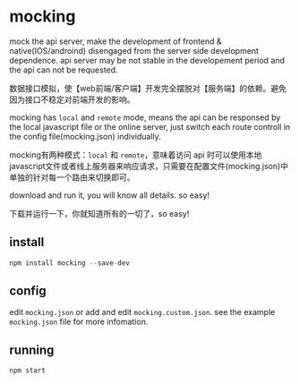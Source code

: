 mocking
=====

mock the api server, make the development of frontend & native(IOS/androind) disengaged from the server side development dependence. api server may be not stable in the developement period and the api can not be requested.

数据接口模拟，使【web前端/客户端】开发完全摆脱对【服务端】的依赖。避免因为接口不稳定对前端开发的影响。


mocking has `local` and `remote` mode, means the api can be responsed by the local javascript file or the online server, just switch each route controll in the config file(mocking.json) individually.    

mocking有两种模式：`local` 和 `remote`，意味着访问 api 时可以使用本地javascript文件或者线上服务器来响应请求，只需要在配置文件(mocking.json)中单独的针对每一个路由来切换即可。


download and run it, you will know all details. so easy!  

下载并运行一下，你就知道所有的一切了，so easy!

install
----------
```javascript
npm install mocking --save-dev
```

config
----------
edit `mocking.json` or add and edit `mocking.custom.json`. see the example `mocking.json` file for more infomation.

running
-------------
```javascript
npm start
```

